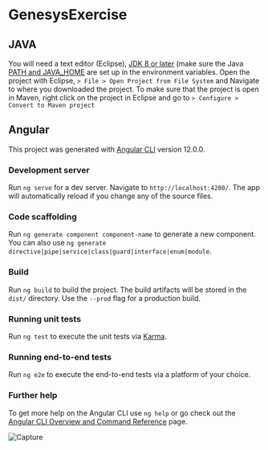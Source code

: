 # GenesysExercise

## JAVA

You will need a text editor (Eclipse), [JDK 8 or later](https://www.oracle.com/java/technologies/javase-jdk16-downloads.html) (make sure the Java [PATH and JAVA_HOME](https://mkyong.com/java/how-to-set-java_home-on-windows-10/) are set up in the environment variables.
Open the project with Eclipse, `> File > Open Project from File System` and Navigate to where you downloaded the project.
To make sure that the project is open in Maven, right click on the project in Eclipse and go to `> Configure > Convert to Maven project`


## Angular

This project was generated with [Angular CLI](https://github.com/angular/angular-cli) version 12.0.0.

### Development server

Run `ng serve` for a dev server. Navigate to `http://localhost:4200/`. The app will automatically reload if you change any of the source files.

### Code scaffolding

Run `ng generate component component-name` to generate a new component. You can also use `ng generate directive|pipe|service|class|guard|interface|enum|module`.

### Build

Run `ng build` to build the project. The build artifacts will be stored in the `dist/` directory. Use the `--prod` flag for a production build.

### Running unit tests

Run `ng test` to execute the unit tests via [Karma](https://karma-runner.github.io).

### Running end-to-end tests

Run `ng e2e` to execute the end-to-end tests via a platform of your choice.

### Further help

To get more help on the Angular CLI use `ng help` or go check out the [Angular CLI Overview and Command Reference](https://angular.io/cli) page.

![Capture](https://user-images.githubusercontent.com/22792015/120250233-4a649500-c275-11eb-9501-aa6a2ac1ead9.JPG)
